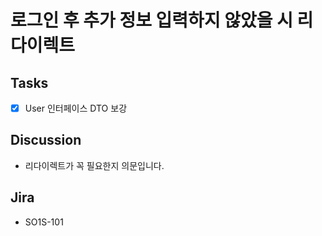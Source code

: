 # 로그인 후 추가 정보 입력하지 않았을 시 리다이렉트


## Tasks

- [x] User 인터페이스 DTO 보강


## Discussion

- 리다이렉트가 꼭 필요한지 의문입니다.


## Jira

- SO1S-101